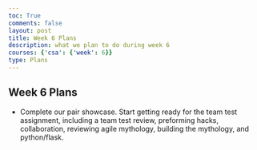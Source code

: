 ```yaml
---
toc: True
comments: false
layout: post
title: Week 6 Plans
description: what we plan to do during week 6
courses: {'csa': {'week': 6}}
type: Plans
---
```


## Week 6 Plans
- Complete our pair showcase. Start getting ready for the team test assignment, including a team test review, preforming hacks, collaboration, reviewing agile mythology, building the mythology, and python/flask. 